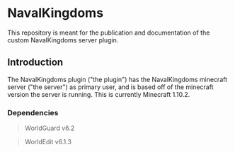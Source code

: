# NavalKingdoms
This repository is meant for the publication and documentation of the custom NavalKingdoms server plugin.

## Introduction
The NavalKingdoms plugin ("the plugin") has the NavalKingdoms minecraft server ("the server") as primary user, and is based off 
of the minecraft version the server is running. This is currently Minecraft 1.10.2.

### Dependencies
> WorldGuard v6.2

> WorldEdit v6.1.3
